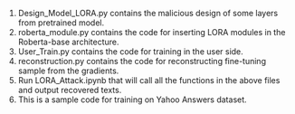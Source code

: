 1. Design_Model_LORA.py contains the malicious design of some layers from pretrained model.
2. roberta_module.py contains the code for inserting LORA modules in the Roberta-base architecture.
3. User_Train.py contains the code for training in the user side.
4. reconstruction.py contains the code for reconstructing fine-tuning sample from the gradients.
5. Run LORA_Attack.ipynb that will call all the functions in the above files and output recovered texts.
6. This is a sample code for training on Yahoo Answers dataset.
